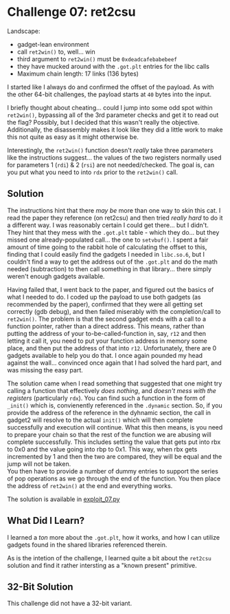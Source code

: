 # Challenge 07: ret2csu

Landscape:

* gadget-lean environment
* call `ret2win()` to, well... win
* third argument to `ret2win()` must be `0xdeadcafebabebeef`
* they have mucked around with the `.got.plt` entries for the libc calls
* Maximum chain length: 17 links (136 bytes)

I started like I always do and confirmed the offset of the payload. As with the 
other 64-bit challenges, the payload starts at `40` bytes into the input.

I briefly thought about cheating... could I jump into some odd spot within 
`ret2win()`, bypassing all of the 3rd parameter checks and get it to read out 
the flag? Possibly, but I decided that this wasn't really the objective.  
Additionally, the disassembly makes it look like they did a little work to make 
this not quite as easy as it might otherwise be.

Interestingly, the `ret2win()` function doesn't *really* take three parameters 
like the instructions suggest... the values of the two registers normally used 
for parameters 1 (`rdi`) & 2 (`rsi`) are not needed/checked. The goal is, can 
    you put what you need to into `rdx` prior to the `ret2win()` call.

## Solution

The instructions hint that there *may be* more than one way to skin this cat. I 
read the paper they reference (on ret2csu) and then tried *really hard* to do it 
a different way. I was reasonably certain I could get there... but I didn't.  
They hint that they mess with the `.got.plt` table - which they do... but they 
missed one already-populated call... the one to `setvbuf()`. I spent a fair 
amount of time going to the rabbit hole of calculating the offset to this, 
finding that I could easily find the gadgets I needed in `libc.so.6`, but I 
couldn't find a way to get the address out of the `.got.plt` and do the math 
needed (subtraction) to then call something in that library... there simply 
weren't enough gadgets available. 

Having failed that, I went back to the paper, and figured out the basics of what 
I needed to do. I coded up the payload to use both gadgets (as recommended by 
the paper), confirmed that they were all getting set correctly (gdb debug), and 
then failed miserably with the completion/call to `ret2win()`. The problem is 
that the second gadget ends with a call to a function pointer, rather than a 
direct address. This means, rather than putting the address of your 
to-be-called-function in, say, `r12` and then letting it call it, you need to 
put your function address in memory some place, and then put the address of that 
into `r12`. Unfortunately, there are 0 gadgets available to help you do that. I 
once again pounded my head against the wall... convinced once again that I had 
solved the hard part, and was missing the easy part.

The solution came when I read something that suggested that one might try 
calling a function that effectively *does nothing*, and *doesn't mess with the 
registers* (particularly `rdx`). You can find such a function in the form of 
`_init()` which is, convienently referenced in the `.dynamic` section. So, if 
you provide the address of the reference in the dyhnamic section, the call in 
gadget2 will resolve to the actual `init()` which will then complete 
successfully and execution will continue. What this then means, is you need to 
prepare your chain so that the rest of the function we are abusing will complete 
successfully. This includes setting the value that gets put into rbx to 0x0 and 
the value going into rbp to 0x1. This way, when rbx gets incremented by 1 and 
then the two are compared, they will be equal and the jump will not be taken.  
You then have to provide a number of dummy entries to support the series of pop 
operations as we go through the end of the function. You then place the address 
of `ret2win()` at the end and everything works.

The solution is available in [exploit_07.py](exploit_07.py)

## What Did I Learn?

I learned a *ton* more about the `.got.plt`, how it works, and how I can utilize 
gadgets found in the shared libraries referenced therein.

As is the intetion of the challenge, I learned quite a bit about the `ret2csu` 
solution and find it rather intersting as a "known present" primitive.

## 32-Bit Solution

This challenge did not have a 32-bit variant.
